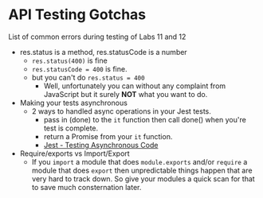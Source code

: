 # API Testing Gotchas

List of common errors during testing of Labs 11 and 12


- res.status is a method, res.statusCode is a number
	- `res.status(400)` is fine
	- `res.statusCode = 400` is fine.
	- but you can't do `res.status = 400` 
		- Well, unfortunately you can without any complaint from JavaScript but it surely **NOT** what you want to do.
- Making your tests asynchronous
	- 2 ways to handled async operations in your Jest tests.
		- pass in (done) to the `it` function then call done() when you're test is complete.
		- return a Promise from your `it` function.
		- [Jest - Testing Asynchronous Code](https://facebook.github.io/jest/docs/en/asynchronous.html)
- Require/exports vs Import/Export
	- If you `import` a module that does `module.exports` and/or `require` a module that does `export` then unpredictable things happen that are very hard to track down. So give your modules a quick scan for that to save much consternation later.